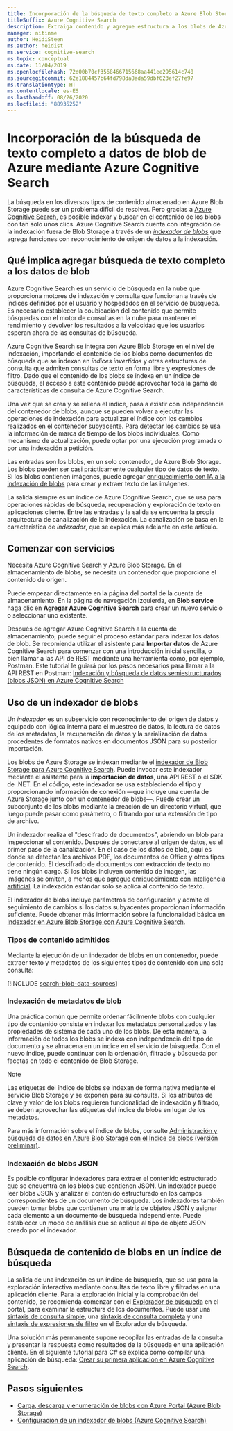 ```yaml
---
title: Incorporación de la búsqueda de texto completo a Azure Blob Storage
titleSuffix: Azure Cognitive Search
description: Extraiga contenido y agregue estructura a los blobs de Azure al crear un índice de búsqueda de texto completo en Azure Cognitive Search.
manager: nitinme
author: HeidiSteen
ms.author: heidist
ms.service: cognitive-search
ms.topic: conceptual
ms.date: 11/04/2019
ms.openlocfilehash: 72d00b70cf3568466715668aa441ee295614c740
ms.sourcegitcommit: 62e1884457b64fd798da8ada59dbf623ef27fe97
ms.translationtype: HT
ms.contentlocale: es-ES
ms.lasthandoff: 08/26/2020
ms.locfileid: "88935252"
---
```

# <a name="add-full-text-search-to-azure-blob-data-using-azure-cognitive-search"></a>Incorporación de la búsqueda de texto completo a datos de blob de Azure mediante Azure Cognitive Search

La búsqueda en los diversos tipos de contenido almacenado en Azure Blob Storage puede ser un problema difícil de resolver. Pero gracias a [Azure Cognitive Search](search-what-is-azure-search.md), es posible indexar y buscar en el contenido de los blobs con tan solo unos clics. Azure Cognitive Search cuenta con integración de la indexación fuera de Blob Storage a través de un [*indexador de blobs*](search-howto-indexing-azure-blob-storage.md) que agrega funciones con reconocimiento de origen de datos a la indexación.

## <a name="what-it-means-to-add-full-text-search-to-blob-data"></a>Qué implica agregar búsqueda de texto completo a los datos de blob

Azure Cognitive Search es un servicio de búsqueda en la nube que proporciona motores de indexación y consulta que funcionan a través de índices definidos por el usuario y hospedados en el servicio de búsqueda. Es necesario establecer la coubicación del contenido que permite búsquedas con el motor de consultas en la nube para mantener el rendimiento y devolver los resultados a la velocidad que los usuarios esperan ahora de las consultas de búsqueda.

Azure Cognitive Search se integra con Azure Blob Storage en el nivel de indexación, importando el contenido de los blobs como documentos de búsqueda que se indexan en *índices invertidos* y otras estructuras de consulta que admiten consultas de texto en forma libre y expresiones de filtro. Dado que el contenido de los blobs se indexa en un índice de búsqueda, el acceso a este contenido puede aprovechar toda la gama de características de consulta de Azure Cognitive Search.

Una vez que se crea y se rellena el índice, pasa a existir con independencia del contenedor de blobs, aunque se pueden volver a ejecutar las operaciones de indexación para actualizar el índice con los cambios realizados en el contenedor subyacente. Para detectar los cambios se usa la información de marca de tiempo de los blobs individuales. Como mecanismo de actualización, puede optar por una ejecución programada o por una indexación a petición.

Las entradas son los blobs, en un solo contenedor, de Azure Blob Storage. Los blobs pueden ser casi prácticamente cualquier tipo de datos de texto. Si los blobs contienen imágenes, puede agregar [enriquecimiento con IA a la indexación de blobs](search-blob-ai-integration.md) para crear y extraer texto de las imágenes.

La salida siempre es un índice de Azure Cognitive Search, que se usa para operaciones rápidas de búsqueda, recuperación y exploración de texto en aplicaciones cliente. Entre las entradas y la salida se encuentra la propia arquitectura de canalización de la indexación. La canalización se basa en la característica de *indexador*, que se explica más adelante en este artículo.

## <a name="start-with-services"></a>Comenzar con servicios

Necesita Azure Cognitive Search y Azure Blob Storage. En el almacenamiento de blobs, se necesita un contenedor que proporcione el contenido de origen.

Puede empezar directamente en la página del portal de la cuenta de almacenamiento. En la página de navegación izquierda, en **Blob service** haga clic en **Agregar Azure Cognitive Search** para crear un nuevo servicio o seleccionar uno existente. 

Después de agregar Azure Cognitive Search a la cuenta de almacenamiento, puede seguir el proceso estándar para indexar los datos de blob. Se recomienda utilizar el asistente para **Importar datos** de Azure Cognitive Search para comenzar con una introducción inicial sencilla, o bien llamar a las API de REST mediante una herramienta como, por ejemplo, Postman. Este tutorial le guiará por los pasos necesarios para llamar a la API REST en Postman: [Indexación y búsqueda de datos semiestructurados (blobs JSON) en Azure Cognitive Search](search-semi-structured-data.md) 

## <a name="use-a-blob-indexer"></a>Uso de un indexador de blobs

Un *indexador* es un subservicio con reconocimiento del origen de datos y equipado con lógica interna para el muestreo de datos, la lectura de datos de los metadatos, la recuperación de datos y la serialización de datos procedentes de formatos nativos en documentos JSON para su posterior importación. 

Los blobs de Azure Storage se indexan mediante el [indexador de Blob Storage para Azure Cognitive Search](search-howto-indexing-azure-blob-storage.md). Puede invocar este indexador mediante el asistente para la  **importación de datos**, una API REST o el SDK de .NET. En el código, este indexador se usa estableciendo el tipo y proporcionando información de conexión —que incluye una cuenta de Azure Storage junto con un contenedor de blobs—. Puede crear un subconjunto de los blobs mediante la creación de un directorio virtual, que luego puede pasar como parámetro, o filtrando por una extensión de tipo de archivo.

Un indexador realiza el "descifrado de documentos", abriendo un blob para inspeccionar el contenido. Después de conectarse al origen de datos, es el primer paso de la canalización. En el caso de los datos de blob, aquí es donde se detectan los archivos PDF, los documentos de Office y otros tipos de contenido. El descifrado de documentos con extracción de texto no tiene ningún cargo. Si los blobs incluyen contenido de imagen, las imágenes se omiten, a menos que [agregue enriquecimiento con inteligencia artificial](search-blob-ai-integration.md). La indexación estándar solo se aplica al contenido de texto.

El indexador de blobs incluye parámetros de configuración y admite el seguimiento de cambios si los datos subyacentes proporcionan información suficiente. Puede obtener más información sobre la funcionalidad básica en [Indexador en Azure Blob Storage con Azure Cognitive Search](search-howto-indexing-azure-blob-storage.md).

### <a name="supported-content-types"></a>Tipos de contenido admitidos

Mediante la ejecución de un indexador de blobs en un contenedor, puede extraer texto y metadatos de los siguientes tipos de contenido con una sola consulta:

[!INCLUDE [search-blob-data-sources](../../includes/search-blob-data-sources.md)]

### <a name="indexing-blob-metadata"></a>Indexación de metadatos de blob

Una práctica común que permite ordenar fácilmente blobs con cualquier tipo de contenido consiste en indexar los metadatos personalizados y las propiedades de sistema de cada uno de los blobs. De esta manera, la información de todos los blobs se indexa con independencia del tipo de documento y se almacena en un índice en el servicio de búsqueda. Con el nuevo índice, puede continuar con la ordenación, filtrado y búsqueda por facetas en todo el contenido de Blob Storage.

> [!NOTE]
> Las etiquetas del índice de blobs se indexan de forma nativa mediante el servicio Blob Storage y se exponen para su consulta. Si los atributos de clave y valor de los blobs requieren funcionalidad de indexación y filtrado, se deben aprovechar las etiquetas del índice de blobs en lugar de los metadatos.
>
> Para más información sobre el índice de blobs, consulte [Administración y búsqueda de datos en Azure Blob Storage con el Índice de blobs (versión preliminar)](../storage/blobs/storage-manage-find-blobs.md).

### <a name="indexing-json-blobs"></a>Indexación de blobs JSON
Es posible configurar indexadores para extraer el contenido estructurado que se encuentra en los blobs que contienen JSON. Un indexador puede leer blobs JSON y analizar el contenido estructurado en los campos correspondientes de un documento de búsqueda. Los indexadores también pueden tomar blobs que contienen una matriz de objetos JSON y asignar cada elemento a un documento de búsqueda independiente. Puede establecer un modo de análisis que se aplique al tipo de objeto JSON creado por el indexador.

## <a name="search-blob-content-in-a-search-index"></a>Búsqueda de contenido de blobs en un índice de búsqueda 

La salida de una indexación es un índice de búsqueda, que se usa para la exploración interactiva mediante consultas de texto libre y filtradas en una aplicación cliente. Para la exploración inicial y la comprobación del contenido, se recomienda comenzar con el [Explorador de búsqueda](search-explorer.md) en el portal, para examinar la estructura de los documentos. Puede usar una [sintaxis de consulta simple](query-simple-syntax.md), una [sintaxis de consulta completa](query-lucene-syntax.md) y una [sintaxis de expresiones de filtro](query-odata-filter-orderby-syntax.md) en el Explorador de búsqueda.

Una solución más permanente supone recopilar las entradas de la consulta y presentar la respuesta como resultados de la búsqueda en una aplicación cliente. En el siguiente tutorial para C# se explica cómo compilar una aplicación de búsqueda: [Crear su primera aplicación en Azure Cognitive Search](tutorial-csharp-create-first-app.md).

## <a name="next-steps"></a>Pasos siguientes

+ [Carga, descarga y enumeración de blobs con Azure Portal (Azure Blob Storage)](../storage/blobs/storage-quickstart-blobs-portal.md)
+ [Configuración de un indexador de blobs (Azure Cognitive Search)](search-howto-indexing-azure-blob-storage.md)